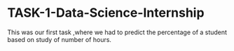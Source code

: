 # TASK-1-Data-Science-Internship
This was our first task ,where we had to predict the percentage of a student based on study of number of hours.
